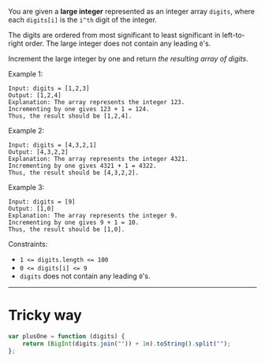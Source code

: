 You are given a **large integer** represented as an integer array `digits`, where each `digits[i]` is the `i^th` digit of the integer.

The digits are ordered from most significant to least significant in left-to-right order. The large integer does not contain any leading `0`'s.

Increment the large integer by one and return _the resulting array of digits_.

Example 1:

```
Input: digits = [1,2,3]
Output: [1,2,4]
Explanation: The array represents the integer 123.
Incrementing by one gives 123 + 1 = 124.
Thus, the result should be [1,2,4].
```

Example 2:

```
Input: digits = [4,3,2,1]
Output: [4,3,2,2]
Explanation: The array represents the integer 4321.
Incrementing by one gives 4321 + 1 = 4322.
Thus, the result should be [4,3,2,2].
```

Example 3:

```
Input: digits = [9]
Output: [1,0]
Explanation: The array represents the integer 9.
Incrementing by one gives 9 + 1 = 10.
Thus, the result should be [1,0].
```

Constraints:

-   `1 <= digits.length <= 100`
-   `0 <= digits[i] <= 9`
-   `digits` does not contain any leading `0`'s.

---

# Tricky way

```js
var plusOne = function (digits) {
    return (BigInt(digits.join("")) + 1n).toString().split("");
};
```
